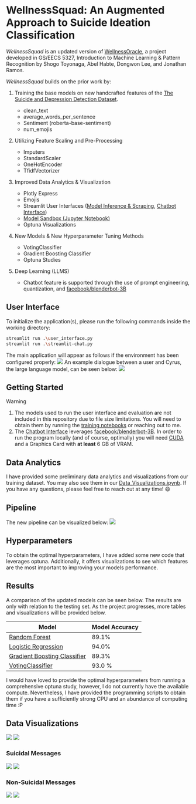 # WellnessSquad: An Augmented Approach to Suicide Ideation Classification


*WellnessSquad* is an updated version of [WellnessOracle](https://github.com/stoyonaga/EECS5327_WellnessOracle), a project developed in GS/EECS 5327, Introduction to Machine Learning & Pattern Recognition by Shogo Toyonaga, Abel Habte, Dongwon Lee, and Jonathan Ramos.

*WellnessSquad* builds on the prior work by:

1. Training the base models on new handcrafted features of the [The Suicide and Depression Detection Dataset](https://www.kaggle.com/datasets/nikhileswarkomati/suicide-watch/data).
    - clean_text
    - average_words_per_sentence
    - Sentiment (roberta-base-sentiment)
    - num_emojis

2. Utilizing Feature Scaling and Pre-Processing 
    - Imputers 
    - StandardScaler 
    - OneHotEncoder 
    - TfidfVectorizer

3. Improved Data Analytics & Visualization
    - Plotly Express 
    - Emojis
    - Streamlit User Interfaces ([Model Inference & Scraping](https://github.com/stoyonaga/WellnessSquad/blob/main/user_interface.py), [Chatbot Interface](https://github.com/stoyonaga/WellnessSquad/blob/main/streamlit-chat.py))
    - [Model Sandbox (Jupyter Notebook)](https://github.com/stoyonaga/WellnessSquad/blob/main/model_playground.ipynb)
    - Optuna Visualizations

4. New Models & New Hyperparameter Tuning Methods
    - VotingClassifier
    - Gradient Boosting Classifier
    - Optuna Studies

5. Deep Learning (LLMS)
    - Chatbot feature is supported through the use of prompt engineering, quantization, and [facebook/blenderbot-3B](https://huggingface.co/facebook/blenderbot-3B)

## User Interface
To initialize the application(s), please run the following commands inside the working directory:
```bash
streamlit run .\user_interface.py
streamlit run .\streamlit-chat.py
```
The main application will appear as follows if the environment has been configured properly:
![](images/streamlit.png)
An example dialogue between a user and Cyrus, the large language model, can be seen below:
![](images/streamlit-chat.png)

## Getting Started
> [!WARNING]
> 1. The models used to run the user interface and evaluation are not included in this repository due to file size limitations. You will need to obtain them by running the [training notebooks](https://github.com/stoyonaga/WellnessSquad/tree/main/Notebooks/Models) or reaching out to me.
> 2. The [Chatbot Interface](https://github.com/stoyonaga/WellnessSquad/blob/main/streamlit-chat.py) leverages [facebook/blenderbot-3B](https://huggingface.co/facebook/blenderbot-3B). In order to run the program locally (and of course, optimally) you will need [CUDA](https://developer.nvidia.com/cuda-downloads) and a Graphics Card with **at least** 6 GB of VRAM.

## Data Analytics
I have provided some preliminary data analytics and visualizations from our training dataset. You may also see them in our [Data_Visualizations.ipynb](https://github.com/stoyonaga/WellnessSquad/blob/main/Notebooks/Dataset_Visualizations.ipynb). If you have any questions, please feel free to reach out at any time! :smile: 

## Pipeline 
The new pipeline can be visualized below:
![](images/pipeline.png)

## Hyperparameters
To obtain the optimal hyperparameters, I have added some new code that leverages optuna. Additionally, it offers visualizations to see which features are the most important to improving your models performance.

## Results 
A comparison of the updated models can be seen below. The results are only with relation to the testing set.
As the project progresses, more tables and visualizations will be provided below.

| Model  | Model Accuracy | 
| ------------- | ------------- | 
| [Random Forest](https://github.com/stoyonaga/WellnessSquad/blob/main/Notebooks/Models/RandomForest.ipynb)  | 89.1% |
| [Logistic Regression](https://github.com/stoyonaga/WellnessSquad/blob/main/Notebooks/Models/LogisticRegression.ipynb) | 94.0% | 
| [Gradient Boosting Classifier](https://github.com/stoyonaga/WellnessSquad/blob/main/Notebooks/Models/GradientBoosting.ipynb) | 89.3% | 
| [VotingClassifier](https://github.com/stoyonaga/WellnessSquad/blob/main/Notebooks/Models/VotingClassifier.ipynb) | 93.0 %|

I would have loved to provide the optimal hyperparameters from running a comprehensive optuna study, however, I do not currently have the available compute.
Nevertheless, I have provided the programming scripts to obtain them if you have a sufficiently strong CPU and an abundance of computing time :P 

## Data Visualizations
![](images/sentiment.png)
![](images/labels.png)

### Suicidal Messages
![](images/suicide_emojis.png)
![](images/suicide_wordcloud.png)
### Non-Suicidal Messages
![](images/control_emojis.png)
![](images/control_wordcloud.png)


